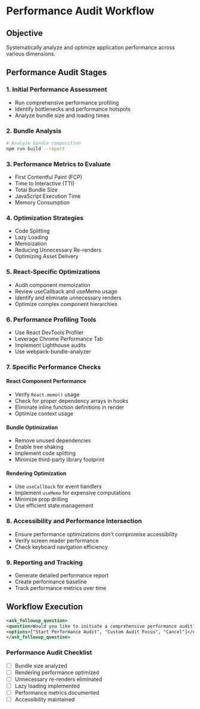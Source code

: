 # Performance Audit Workflow

## Objective
Systematically analyze and optimize application performance across various dimensions.

## Performance Audit Stages

### 1. Initial Performance Assessment
- Run comprehensive performance profiling
- Identify bottlenecks and performance hotspots
- Analyze bundle size and loading times

### 2. Bundle Analysis
```bash
# Analyze bundle composition
npm run build --report
```

### 3. Performance Metrics to Evaluate
- First Contentful Paint (FCP)
- Time to Interactive (TTI)
- Total Bundle Size
- JavaScript Execution Time
- Memory Consumption

### 4. Optimization Strategies
- Code Splitting
- Lazy Loading
- Memoization
- Reducing Unnecessary Re-renders
- Optimizing Asset Delivery

### 5. React-Specific Optimizations
- Audit component memoization
- Review useCallback and useMemo usage
- Identify and eliminate unnecessary renders
- Optimize complex component hierarchies

### 6. Performance Profiling Tools
- Use React DevTools Profiler
- Leverage Chrome Performance Tab
- Implement Lighthouse audits
- Use webpack-bundle-analyzer

### 7. Specific Performance Checks
#### React Component Performance
- Verify `React.memo()` usage
- Check for proper dependency arrays in hooks
- Eliminate inline function definitions in render
- Optimize context usage

#### Bundle Optimization
- Remove unused dependencies
- Enable tree shaking
- Implement code splitting
- Minimize third-party library footprint

#### Rendering Optimization
- Use `useCallback` for event handlers
- Implement `useMemo` for expensive computations
- Minimize prop drilling
- Use efficient state management

### 8. Accessibility and Performance Intersection
- Ensure performance optimizations don't compromise accessibility
- Verify screen reader performance
- Check keyboard navigation efficiency

### 9. Reporting and Tracking
- Generate detailed performance report
- Create performance baseline
- Track performance metrics over time

## Workflow Execution
```xml
<ask_followup_question>
<question>Would you like to initiate a comprehensive performance audit?</question>
<options>["Start Performance Audit", "Custom Audit Focus", "Cancel"]</options>
</ask_followup_question>
```

### Performance Audit Checklist
- [ ] Bundle size analyzed
- [ ] Rendering performance optimized
- [ ] Unnecessary re-renders eliminated
- [ ] Lazy loading implemented
- [ ] Performance metrics documented
- [ ] Accessibility maintained
